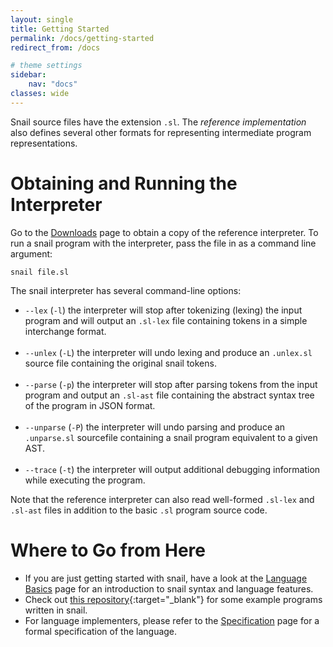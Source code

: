 ```yaml
---
layout: single
title: Getting Started
permalink: /docs/getting-started
redirect_from: /docs

# theme settings
sidebar:
    nav: "docs"
classes: wide
---
```


Snail source files have the extension `.sl`. The *reference implementation* also
defines several other formats for representing intermediate program
representations.

# Obtaining and Running the Interpreter

Go to the [Downloads](/download) page to obtain a copy of the reference
interpreter. To run a snail program with the interpreter, pass the file in as a
command line argument:

```shell
snail file.sl
```

The snail interpreter has several command-line options:

* `--lex` (`-l`) the interpreter will stop after tokenizing (lexing) the input
  program and will output an `.sl-lex` file containing tokens in a simple
  interchange format.<br><br>
* `--unlex` (`-L`) the interpreter will undo lexing and produce an `.unlex.sl`
  source file containing the original snail tokens.<br><br>
* `--parse` (`-p`) the interpreter will stop after parsing tokens from the input
  program and output an `.sl-ast` file containing the abstract syntax tree of
  the program in JSON format.<br><br>
* `--unparse` (`-P`) the interpreter will undo parsing and produce an
  `.unparse.sl` sourcefile containing a snail program equivalent to a given
  AST.<br><br>
* `--trace` (`-t`) the interpreter will output additional debugging information
  while executing the program.

Note that the reference interpreter can also read well-formed `.sl-lex` and
`.sl-ast` files in addition to the basic `.sl` program source code.

# Where to Go from Here

* If you are just getting started with snail, have a look at the [Language
  Basics](/docs/language-basics) page for an introduction to snail syntax and
  language features.
* Check out [this
  repository](https://github.com/snail-language/snail-examples){:target="_blank"}
  for some example programs written in snail.
* For language implementers, please refer to the [Specification](/docs/specification)
  page for a formal specification of the language.